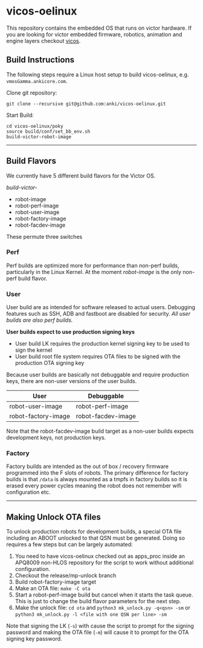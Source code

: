 # vicos-oelinux

This repository contains the embedded OS that runs on victor hardware.
If you are looking for victor embedded firmware, robotics, animation and engine layers checkout [vicos](https://github.com/anki/victor).

## Build Instructions

The following steps require a Linux host setup to build vicos-oelinux, e.g. `vmosGamma.ankicore.com`.

Clone git repository:
```
git clone --recursive git@github.com:anki/vicos-oelinux.git
```

Start Build:
```
cd vicos-oelinux/poky
source build/conf/set_bb_env.sh
build-victor-robot-image
```

-------------------------------------------------------------------------------

## Build Flavors

We currently have 5 different build flavors for the Victor OS.

*build-victor-*

* robot-image
* robot-perf-image
* robot-user-image
* robot-factory-image
* robot-facdev-image

These permute three switches

### Perf
Perf builds are optimized more for performance than non-perf builds, particularly in the Linux Kernel. At the moment
*robot-image* is the only non-perf build flavor.

### User
User build are as intended for software released to actual users. Debugging features such as SSH, ADB and fastboot
are disabled for security. *All user builds are also perf builds.*

**User builds expect to use production signing keys**
* User build LK requires the production kernel signing key to be used to sign the kernel
* User build root file system requires OTA files to be signed with the production OTA signing key

Because user builds are basically not debuggable and require production keys, there are non-user versions of the user
builds.

| User                | Debuggable         |
|---------------------|--------------------|
| robot-user-image    | robot-perf-image   |
| robot-factory-image | robot-facdev-image |

Note that the robot-facdev-image build target as a non-user builds expects development keys, not production keys.

### Factory
Factory builds are intended as the out of box / recovery firmware programmed into the F slots of robots.
The primary difference for factory builds is that `/data` is always mounted as a tmpfs in factory builds so it is
erased every power cycles meaning the robot does not remember wifi configuration etc.


-------------------------------------------------------------------------------

## Making Unlock OTA files

To unlock production robots for development builds, a special OTA file including an ABOOT unlocked to that QSN must be
generated. Doing so requires a few steps but can be largely automated:

1. You need to have vicos-oelinux checked out as apps_proc inside an APQ8009 non-HLOS repository for the script to
   work without additional configuration.
1. Checkout the release/mp-unlock branch
2. Build robot-factory-image target
3. Make an OTA file: `make -C ota`
4. Start a robot-perf-image build but cancel when it starts the task queue. This is just to change the build flavor
   parameters for the next step.
5. Make the unlock file: `cd ota` and `python3 mk_unlock.py -q<qsn> -sm` or
   `python3 mk_unlock.py -l <file with one QSN per line> -sm`

Note that signing the LK (`-s`) with cause the script to prompt for the signing password and making the OTA file (`-m`)
will cause it to prompt for the OTA signing key password.
